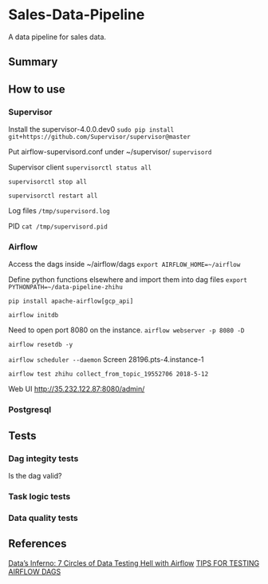 # Sales-Data-Pipeline
A data pipeline for sales data.

## Summary

## How to use
### Supervisor
Install the supervisor-4.0.0.dev0
`sudo pip install git+https://github.com/Supervisor/supervisor@master`

Put airflow-supervisord.conf under ~/supervisor/
`supervisord`


Supervisor client
`supervisorctl status all`

`supervisorctl stop all`

`supervisorctl restart all`

Log files
`/tmp/supervisord.log`

PID
`cat /tmp/supervisord.pid`

### Airflow
Access the dags inside ~/airflow/dags
`export AIRFLOW_HOME=~/airflow`

Define python functions elsewhere and import them into dag files
`export PYTHONPATH=~/data-pipeline-zhihu`

`pip install apache-airflow[gcp_api]`


`airflow initdb`

Need to open port 8080 on the instance.
`airflow webserver -p 8080 -D`

`airflow resetdb -y`

`airflow scheduler --daemon`
Screen 28196.pts-4.instance-1

`airflow test zhihu collect_from_topic_19552706 2018-5-12`

Web UI
http://35.232.122.87:8080/admin/

### Postgresql


## Tests

### Dag integity tests
Is the dag valid?

### Task logic tests

### Data quality tests

## References

[Data’s Inferno: 7 Circles of Data Testing Hell with Airflow](https://medium.com/@ingwbaa/datas-inferno-7-circles-of-data-testing-hell-with-airflow-cef4adff58d8)
[TIPS FOR TESTING AIRFLOW DAGS](https://blog.antoine-augusti.fr/2018/01/tips-testing-airflow-dags/)
